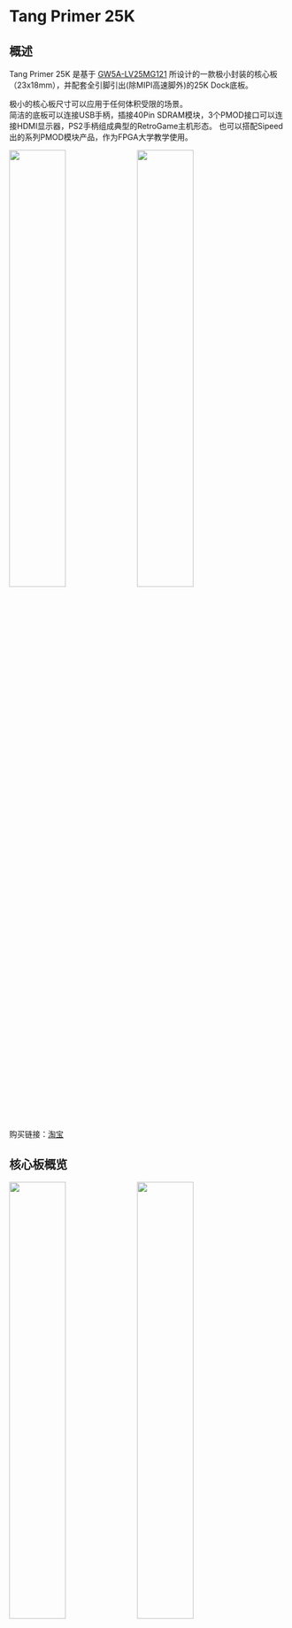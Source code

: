 # Tang Primer 25K

## 概述

Tang Primer 25K 是基于 [GW5A-LV25MG121](http://www.gowinsemi.com.cn/prod_view.aspx?TypeId=74&FId=t3:10:3&Id=188) 所设计的一款极小封装的核心板（23x18mm），并配套全引脚引出(除MIPI高速脚外)的25K Dock底板。

极小的核心板尺寸可以应用于任何体积受限的场景。  
简洁的底板可以连接USB手柄，插接40Pin SDRAM模块，3个PMOD接口可以连接HDMI显示器，PS2手柄组成典型的RetroGame主机形态。
也可以搭配Sipeed出的系列PMOD模块产品，作为FPGA大学教学使用。


<div>
    <img src="./assets/25k_45.jpg" width=45%>
    <img src="./assets/25k_dock_45.jpg" width=45%>
</div>

购买链接：[淘宝](https://item.taobao.com/item.htm?id=746293292946)




## 核心板概览
<div>
    <img src="./assets/25k_top.jpg" width=45%>
    <img src="./assets/25k_bot.jpg" width=45%>
</div>



## 基础参数

<table>
	<thead>
		<tr>
			<th style="text-align:center">项目</th>
			<th style="text-align:center">参数</th>
			<th style="text-align:center">补充</th>
		</tr>
	</thead>
	<tbody>
		<tr>
			<td style="text-align:left">FPGA 芯片</td>
			<td style="text-align:left"><a href="http://www.gowinsemi.com.cn/prod_view.aspx?TypeId=74&FId=t3:10:3&Id=188">GW5A-LV25MG121C1/l0</a>
			</td>
			<td style="text-align:left">
				<table>
					<tr>
						<td>逻辑单元(LUT4)</td>
						<td>23040</td>
					</tr>
					<tr>
						<td>寄存器(FF)</td>
						<td>23040</td>
					</tr>
					<tr>
						<td>分布式静态随机存储器S-SRAM(bits)</td>
						<td>180K</td>
					</tr>
					<tr>
						<td>块状静态随机存储器B-SRAM(bits)</td>
						<td>1008K</td>
					</tr>
					<tr>
						<td>块状静态随机存储器数目B-SRAM(个)</td>
						<td>56</td>
					</tr>
					<tr>
						<td>乘法器(18x18 Multiplier)</td>
						<td>28</td>
					</tr>
					<tr>
						<td>锁相环(PLLs)</td>
						<td>6</td>
					</tr>
					<tr>
						<td>I/O Bank 总数</td>
						<td>8</td>
					</tr>
					<tr>
						<td><b>Device Version</b></td>
						<td><b>A</b></td>
					</tr>
				</table>
			</td>
		</tr>
		<tr>
			<td style="text-align:left">Flash</td>
			<td style="text-align:left">64Mbits NOR Flash</td>
			<td style="text-align:left">查看 <a href="#burn_flash">烧录到Flash</a></td>
		</tr>
		<tr>
			<td style="text-align:left">整体封装</td>
			<td style="text-align:left">2x60P BTB 核心板</td>
			<td style="text-align:left"></td>
		</tr>
		<tr>
			<td style="text-align:left">普通IO</td>
			<td style="text-align:left"> 75</td>
			<td style="text-align:left"></td>
		</tr>
		<tr>
			<td style="text-align:left"> MIPI IO </td>
			<td style="text-align:left"> 4lane Data</td>
			<td style="text-align:left"></td>
		</tr>
	</tbody>
</table>

## Dock 底板产品图


<div>
<img src="./assets/25k_dock_top.jpg"  width=45%>
<img src="./assets/25k_dock_bot.jpg"  width=45%>
</div>


## 板卡参数

<table>
	<thead>
		<tr>
			<th style="text-align:center">项目</th>
			<th style="text-align:center">参数</th>
			<th style="text-align:center">备注</th>
		</tr>
	</thead>
	<tbody>
		<tr>
			<td style="text-align:left">调试器</td>
			<td style="text-align:left">板载高速调试器，支持JTAG+UART，使用USB-C口烧录</td>
			<td style="text-align:left"></td>
		</tr>
		<tr>
			<td style="text-align:left">USB-A</td>
			<td style="text-align:left">一个，可作为USB1.1 Host接游戏手柄等HID设备</td>
			<td style="text-align:left"></td>
		</tr>
		<tr>
			<td style="text-align:left"> IO插针 </td>
			<td style="text-align:left"> 一个2x20Pin 2.54插针</td>
			<td style="text-align:left">支持SDRAM模块</td>
		</tr>
		<tr>
			<td style="text-align:left"> PMOD </td>
			<td style="text-align:left"> 3个</td>
			<td style="text-align:left"></td>
		</tr>
		<tr>
			<td style="text-align:left">按键</td>
			<td style="text-align:left">2个</td>
			<td style="text-align:left"></td>
		</tr>
		<tr>
			<td style="text-align:left">尺寸</td>
			<td style="text-align:left">64x40mm</td>
			<td style="text-align:left"></td>
		</tr>
	</tbody>
</table>

## 硬件资料

规格书、原理图、尺寸图等均可在这里找到：[点击这里](https://dl.sipeed.com/shareURL/TANG/Primer_25K)

- [板卡规格书](https://dl.sipeed.com/shareURL/TANG/Primer_25K/01_Specification)
- [板卡原理图](https://dl.sipeed.com/shareURL/TANG/Primer_25K/02_Schematic)
- [板卡点位图](https://dl.sipeed.com/shareURL/TANG/Primer_25K/03_Designator_drawing)
- [板卡尺寸图](https://dl.sipeed.com/shareURL/TANG/Primer_25K/04_Mechanical_drawing)
- [3D 模型文件](https://dl.sipeed.com/shareURL/TANG/Primer_25K/05_3D_file)
- [核心板封装](https://dl.sipeed.com/shareURL/TANG/Primer_25K/06_PCB_Lib) 
- [芯片部分资料](https://dl.sipeed.com/shareURL/TANG/Primer_25K/07_Datasheet)
- [走线长度表](https://dl.sipeed.com/shareURL/TANG/Primer_25K/08_Pin_Length_table)


## 上手简明

`准备开发环境` -> `学习相关语法` -> `查看开箱指南` -> `基础代码编写` -> `查看官方文档`

1. 安装 IDE ：[点击这里](../common-doc/get_started/install-the-ide.md)

2. 查看 [上手指南](https://wiki.sipeed.com/hardware/zh/tang/tang-primer-20k/start.html) 来避免一些问题，并且从那里面可以开始进行代码实战。

3. 如果进行完上面的点灯操作后后感觉有压力，可以自己查漏补缺：
   可以在下面的这些网站学习 Verilog:
	+ 在线免费教程：[Verilog 教程](https://www.runoob.com/w3cnote/verilog-tutorial.html)（学习Verilog）
	+ 在线免费 FPGA 教程：[Verilog](https://www.asic-world.com/verilog/index.html) （英文网站）
	+ Verilog 刷题网站：[HDLBits](https://hdlbits.01xz.net/wiki/Main_Page)（英文网站）
	+ 在线高云半导体可参考视频教程：[点击这里](http://www.gowinsemi.com.cn/video_complex.aspx?FId=n15:15:26)

   对 IDE 使用有疑问的话，可以查看官方的一些文档来熟悉相关内容
   - [SUG100-2.6_Gowin云源软件用户指南.pdf](http://cdn.gowinsemi.com.cn/SUG100-2.6_Gowin%E4%BA%91%E6%BA%90%E8%BD%AF%E4%BB%B6%E7%94%A8%E6%88%B7%E6%8C%87%E5%8D%97.pdf)
   - [SUG949-1.1_Gowin_HDL编码风格用户指南.pdf](http://cdn.gowinsemi.com.cn/SUG949-1.1_Gowin_HDL%E7%BC%96%E7%A0%81%E9%A3%8E%E6%A0%BC%E7%94%A8%E6%88%B7%E6%8C%87%E5%8D%97.pdf)
   - <a href="http://cdn.gowinsemi.com.cn/UG286-1.9.1_Gowin%E6%97%B6%E9%92%9F%E8%B5%84%E6%BA%90(Clock)%E7%94%A8%E6%88%B7%E6%8C%87%E5%8D%97.pdf">UG286-1.9.1_Gowin时钟资源(Clock)用户指南.pdf</a>
   - [SUG940-1.3_Gowin设计时序约束用户指南.pdf](http://cdn.gowinsemi.com.cn/SUG940-1.3_Gowin%E8%AE%BE%E8%AE%A1%E6%97%B6%E5%BA%8F%E7%BA%A6%E6%9D%9F%E7%94%A8%E6%88%B7%E6%8C%87%E5%8D%97.pdf)
   - [SUG502-1.3_Gowin_Programmer用户指南.pdf](http://cdn.gowinsemi.com.cn/SUG502-1.3_Gowin_Programmer%E7%94%A8%E6%88%B7%E6%8C%87%E5%8D%97.pdf)
   - [SUG114-2.5_Gowin在线逻辑分析仪用户指南.pdf](http://cdn.gowinsemi.com.cn/SUG114-2.5_Gowin%E5%9C%A8%E7%BA%BF%E9%80%BB%E8%BE%91%E5%88%86%E6%9E%90%E4%BB%AA%E7%94%A8%E6%88%B7%E6%8C%87%E5%8D%97.pdf)

   上面的所有文档都已经打包进了下载站[点我跳转](https://dl.sipeed.com/shareURL/TANG/Primer_20K/07_Chip_manual/CN/%E9%80%9A%E7%94%A8%E6%8C%87%E5%BC%95)，需要的话可以点击压缩包全都下载下来。

## 例程汇总
注意25K需要使用 V1.9.9Beta-4 或更新的IDE版本。
http://www.gowinsemi.com.cn/faq.aspx

### 公开例程
github 链接： https://github.com/sipeed/TangPrimer-25K-example


## 交流方式

- **交流论坛: [maixhub.com](maixhub.com/discussion)**
- **QQ 交流群：[834585530](https://jq.qq.com/?_wv=1027&k=wBb8XUan)**
- 直接本页下方留言
- 商业邮箱 : [support@sipeed.com](support@sipeed.com)



## 相关问题


### 如何下载到外部 FLASH {#burn_flash}

进行如下选项设置：

<img src="./assets/flash_mode.png" alt="flash_mode" width=75%>

### 烧录后没反应或者引脚现象不对

首先确定选择了正确的型号，下图中的每一个参数都要求一致

<img src="./assets/partno.jpg" alt="device_choose" width=75%>

然后检查自己的代码和对应的仿真波形是否满足要求

### 更多问题及其解决办法前往[相关问题](./../common-doc/questions.md)查看
